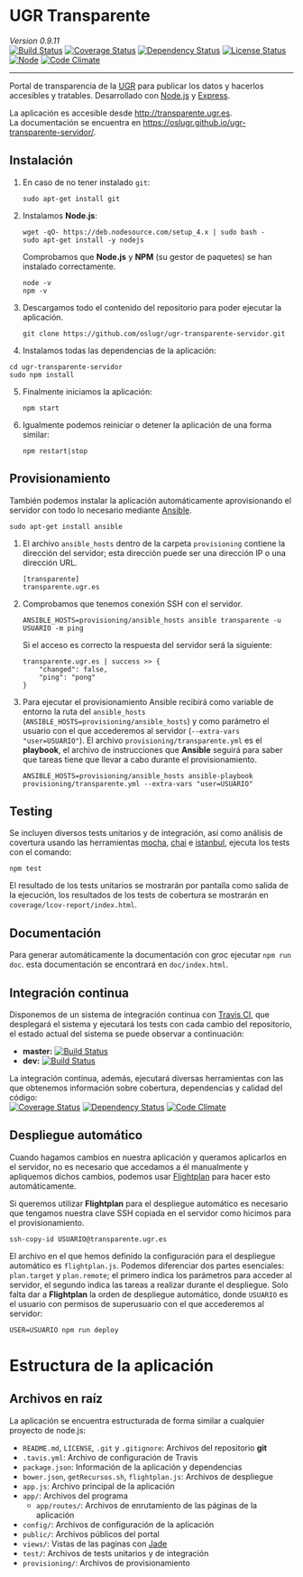 # UGR Transparente
_Version 0.9.11_     
[![Build Status](https://travis-ci.org/oslugr/ugr-transparente-servidor.svg?branch=master)](https://travis-ci.org/oslugr/ugr-transparente-servidor)
[![Coverage Status](https://coveralls.io/repos/github/oslugr/ugr-transparente-servidor/badge.svg?branch=master)](https://coveralls.io/github/oslugr/ugr-transparente-servidor?branch=master)
[![Dependency Status](https://gemnasium.com/oslugr/ugr-transparente-servidor.svg)](https://gemnasium.com/oslugr/ugr-transparente-servidor)
[![License Status](https://img.shields.io/badge/license-GPL%203.0-blue.svg)](http://www.gnu.org/licenses/gpl-3.0.en.html)
[![Node](https://img.shields.io/badge/node-4.2.6-blue.svg)](https://nodejs.org/en/)
[![Code Climate](https://codeclimate.com/github/oslugr/ugr-transparente-servidor/badges/gpa.svg)](https://codeclimate.com/github/oslugr/ugr-transparente-servidor)

-------------------


Portal de transparencia de la [UGR](http://www.ugr.es/) para publicar los datos y hacerlos accesibles y tratables. Desarrollado con [Node.js](http://nodejs.org/) y [Express](http://expressjs.com/).

La aplicación es accesible desde <http://transparente.ugr.es>.    
La documentación se encuentra en <https://oslugr.github.io/ugr-transparente-servidor/>.   

## Instalación

1. En caso de no tener instalado `git`:   
    ```
    sudo apt-get install git
    ```

2. Instalamos **Node.js**:
    ```
    wget -qO- https://deb.nodesource.com/setup_4.x | sudo bash -
    sudo apt-get install -y nodejs
    ```
    Comprobamos que **Node.js** y **NPM** (su gestor de paquetes) se han instalado correctamente.
    ```
    node -v
    npm -v
    ```

3. Descargamos todo el contenido del repositorio para poder ejecutar la aplicación.
    ```
    git clone https://github.com/oslugr/ugr-transparente-servidor.git
    ```

4. Instalamos todas las dependencias de la aplicación:
```
cd ugr-transparente-servidor
sudo npm install
```

5. Finalmente iniciamos la aplicación:
    ```
    npm start
    ```

6. Igualmente podemos reiniciar o detener la aplicación de una forma similar:
    ```
    npm restart|stop
    ```

## Provisionamiento
También podemos instalar la aplicación automáticamente aprovisionando el servidor con todo lo necesario mediante [Ansible](http://www.ansible.com/home).

```
sudo apt-get install ansible
```

1. El archivo `ansible_hosts` dentro de la carpeta `provisioning` contiene la dirección del servidor; esta dirección puede ser una dirección IP o una dirección URL.
    ```
    [transparente]
    transparente.ugr.es
    ```

2. Comprobamos que tenemos conexión SSH con el servidor.
    ```
    ANSIBLE_HOSTS=provisioning/ansible_hosts ansible transparente -u USUARIO -m ping
    ```
    Si el acceso es correcto la respuesta del servidor será la siguiente:
    ```
    transparente.ugr.es | success >> {
        "changed": false,
        "ping": "pong"
    }
    ```

3. Para ejecutar el provisionamiento Ansible recibirá como variable de entorno la ruta del `ansible_hosts` (`ANSIBLE_HOSTS=provisioning/ansible_hosts`) y como parámetro el usuario con el que accederemos al servidor (`--extra-vars "user=USUARIO"`). El archivo `provisioning/transparente.yml` es el **playbook**, el archivo de instrucciones que **Ansible** seguirá para saber que tareas tiene que llevar a cabo durante el provisionamiento.
    ```
    ANSIBLE_HOSTS=provisioning/ansible_hosts ansible-playbook provisioning/transparente.yml --extra-vars "user=USUARIO"
    ```

## Testing
Se incluyen diversos tests unitarios y de integración, así como análisis de covertura usando las herramientas [mocha](https://mochajs.org/), [chai](http://chaijs.com/) e [istanbul](https://github.com/gotwarlost/istanbul), ejecuta los tests con el comando:    
```
npm test
```

El resultado de los tests unitarios se mostrarán por pantalla como salida de la ejecución, los resultados de los tests de cobertura se mostrarán en `coverage/lcov-report/index.html`.

## Documentación
Para generar automáticamente la documentación con groc ejecutar `npm run doc`. esta documentación se encontrará en `doc/index.html`.

## Integración continua
Disponemos de un sistema de integración continua con [Travis CI](https://travis-ci.org/), que desplegará el sistema y ejecutará los tests con cada cambio del repositorio, el estado actual del sistema se puede observar a continuación:
* **master:** [![Build Status](https://travis-ci.org/oslugr/ugr-transparente-servidor.svg?branch=master)](https://travis-ci.org/oslugr/ugr-transparente-servidor)
* **dev:** [![Build Status](https://travis-ci.org/oslugr/ugr-transparente-servidor.svg?branch=dev)](https://travis-ci.org/oslugr/ugr-transparente-servidor)

La integración continua, además, ejecutará diversas herramientas con las que obtenemos información sobre cobertura, dependencias y calidad del código:    
[![Coverage Status](https://coveralls.io/repos/github/oslugr/ugr-transparente-servidor/badge.svg?branch=master)](https://coveralls.io/github/oslugr/ugr-transparente-servidor?branch=master)
[![Dependency Status](https://gemnasium.com/oslugr/ugr-transparente-servidor.svg)](https://gemnasium.com/oslugr/ugr-transparente-servidor)
[![Code Climate](https://codeclimate.com/github/oslugr/ugr-transparente-servidor/badges/gpa.svg)](https://codeclimate.com/github/oslugr/ugr-transparente-servidor)

## Despliegue automático
Cuando hagamos cambios en nuestra aplicación y queramos aplicarlos en el servidor, no es necesario que accedamos a él manualmente y apliquemos dichos cambios, podemos usar [Flightplan](https://github.com/pstadler/flightplan) para hacer esto automáticamente.

Si queremos utilizar **Flightplan** para el despliegue automático es necesario que tengamos nuestra clave SSH copiada en el servidor como hicimos para el provisionamiento.

```
ssh-copy-id USUARIO@transparente.ugr.es
```

El archivo en el que hemos definido la configuración para el despliegue automático es `flightplan.js`. Podemos diferenciar dos partes esenciales: `plan.target` y `plan.remote`; el primero indica los parámetros para acceder al servidor, el segundo indica las tareas a realizar durante el despliegue. Solo falta dar a **Flightplan** la orden de despliegue automático, donde `USUARIO` es el usuario con permisos de superusuario con el que accederemos al servidor:

```
USER=USUARIO npm run deploy
```

# Estructura de la aplicación
## Archivos en raíz
La aplicación se encuentra estructurada de forma similar a cualquier proyecto de node.js:
* `README.md`, `LICENSE`, `.git` y `.gitignore`:  Archivos del repositorio **git**
* `.tavis.yml`: Archivo de configuración de Travis
* `package.json`: Información de la aplicación y dependencias
* `bower.json`, `getRecursos.sh`, `flightplan.js`: Archivos de despliegue
* `app.js`: Archivo principal de la aplicación
* `app/`: Archivos del programa
    * `app/routes/`: Archivos de enrutamiento de las páginas de la aplicación
* `config/`: Archivos de configuración de la aplicación
* `public/`: Archivos públicos del portal
* `views/`: Vistas de las paginas con [Jade](http://jade-lang.com/)
* `test/`: Archivos de tests unitarios y de integración
* `provisioning/`: Archivos de provisionamiento
